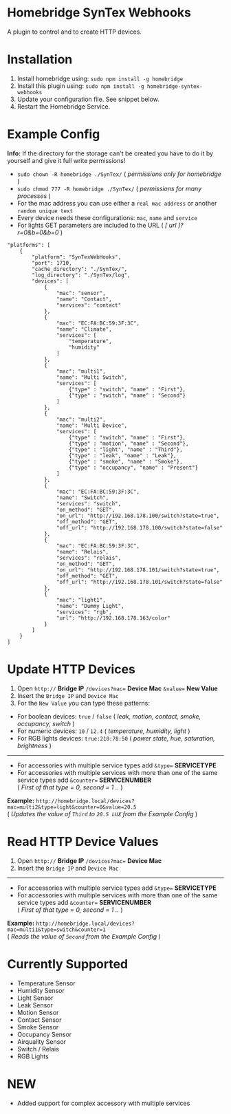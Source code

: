 # Homebridge SynTex Webhooks
A plugin to control and to create HTTP devices.


# Installation
1. Install homebridge using: `sudo npm install -g homebridge`
2. Install this plugin using: `sudo npm install -g homebridge-syntex-webhooks`
3. Update your configuration file. See snippet below.
4. Restart the Homebridge Service.


# Example Config
**Info:** If the directory for the storage can't be created you have to do it by yourself and give it full write permissions!
- `sudo chown -R homebridge ./SynTex/` ( *permissions only for homebridge* )
- `sudo chmod 777 -R homebridge ./SynTex/` ( *permissions for many processes* )
- For the mac address you can use either a `real mac address` or another `random unique text`
- Every device needs these configurations: `mac`, `name` and `service`
- For lights GET parameters are included to the URL ( *[ url ]?r=0&b=0&b=0* )

```
"platforms": [
    {
        "platform": "SynTexWebHooks",
        "port": 1710,
        "cache_directory": "./SynTex/",
        "log_directory": "./SynTex/log",
        "devices": [
            {
                "mac": "sensor",
                "name": "Contact",
                "services": "contact"
            },
            {
                "mac": "EC:FA:BC:59:3F:3C",
                "name": "Climate",
                "services": [
                    "temperature",
                    "humidity"
                ]
            },
            {
                "mac": "multi1",
                "name": "Multi Switch",
                "services": [
                    {"type" : "switch", "name" : "First"},
                    {"type" : "switch", "name" : "Second"}
                ]
            },
            {
                "mac": "multi2",
                "name": "Multi Device",
                "services": [
                    {"type" : "switch", "name" : "First"},
                    {"type" : "motion", "name" : "Second"},
                    {"type" : "light", "name" : "Third"},
                    {"type" : "leak", "name" : "Leak"},
                    {"type" : "smoke", "name" : "Smoke"},
                    {"type" : "occupancy", "name" : "Present"}
                ]
            },
            {
                "mac": "EC:FA:BC:59:3F:3C",
                "name": "Switch",
                "services": "switch",
                "on_method": "GET",
                "on_url": "http://192.168.178.100/switch?state=true",
                "off_method": "GET",
                "off_url": "http://192.168.178.100/switch?state=false"
            },
            {
                "mac": "EC:FA:BC:59:3F:3C",
                "name": "Relais",
                "services": "relais",
                "on_method": "GET",
                "on_url": "http://192.168.178.101/switch?state=true",
                "off_method": "GET",
                "off_url": "http://192.168.178.101/switch?state=false"
            },
            {
                "mac": "light1",
                "name": "Dummy Light",
                "services": "rgb",
                "url": "http://192.168.178.163/color"
            }
        ]
    }
]
```

# Update HTTP Devices
1. Open `http://`  **Bridge IP**  `/devices?mac=`  **Device Mac**  `&value=`  **New Value**
2. Insert the `Bridge IP` and `Device Mac`
3. For the `New Value` you can type these patterns:
- For boolean devices: `true` / `false` ( *leak, motion, contact, smoke, occupancy, switch* )
- For numeric devices: `10` / `12.4` ( *temperature, humidity, light* )
- For RGB lights devices: `true:210:78:50` ( *power state, hue, saturation, brightness* )
---
- For accessories with multiple service types add `&type=`  **SERVICETYPE**
- For accessories with multiple services with more than one of the same service types add `&counter=`  **SERVICENUMBER**\
( *First of that type = 0, second = 1 ..* )

**Example:**  `http://homebridge.local/devices?mac=multi2&type=light&counter=0&value=20.5`\
( *Updates the value of `Third` to `20.5 LUX` from the Example Config* )


# Read HTTP Device Values
1. Open `http://`  **Bridge IP**  `/devices?mac=`  **Device Mac**
2. Insert the `Bridge IP` and `Device Mac`
---
- For accessories with multiple service types add `&type=`  **SERVICETYPE**
- For accessories with multiple services with more than one of the same service types add `&counter=`  **SERVICENUMBER**\
( *First of that type = 0, second = 1 ..* )

**Example:**  `http://homebridge.local/devices?mac=multi1&type=switch&counter=1`\
( *Reads the value of `Second` from the Example Config* )


# Currently Supported
- Temperature Sensor
- Humidity Sensor
- Light Sensor
- Leak Sensor
- Motion Sensor
- Contact Sensor
- Smoke Sensor
- Occupancy Sensor
- Airquality Sensor
- Switch / Relais
- RGB Lights

# NEW
- Added support for complex accessory with multiple services
